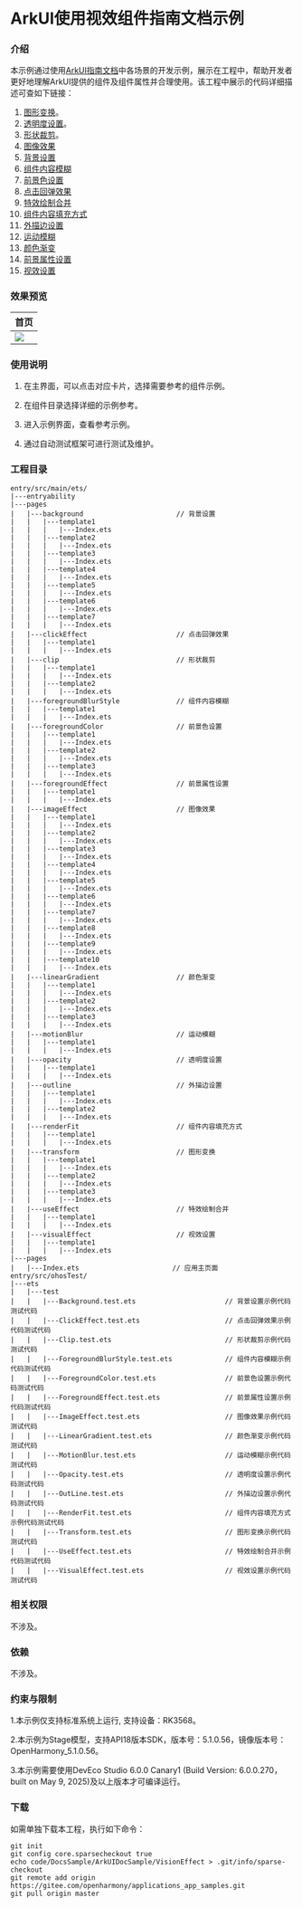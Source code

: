 # ArkUI使用视效组件指南文档示例

### 介绍

本示例通过使用[ArkUI指南文档](https://gitee.com/openharmony/docs/tree/master/zh-cn/application-dev/ui)中各场景的开发示例，展示在工程中，帮助开发者更好地理解ArkUI提供的组件及组件属性并合理使用。该工程中展示的代码详细描述可查如下链接：

1. [图形变换](https://gitee.com/openharmony/docs/blob/master/zh-cn/application-dev/reference/apis-arkui/arkui-ts/ts-universal-attributes-transformation.md)。
2. [透明度设置](https://gitee.com/openharmony/docs/blob/master/zh-cn/application-dev/reference/apis-arkui/arkui-ts/ts-universal-attributes-opacity.md)。
3. [形状裁剪](https://gitee.com/openharmony/docs/blob/master/zh-cn/application-dev/reference/apis-arkui/arkui-ts/ts-universal-attributes-sharp-clipping.md)。
4. [图像效果](https://gitee.com/openharmony/docs/blob/master/zh-cn/application-dev/reference/apis-arkui/arkui-ts/ts-universal-attributes-image-effect.md)
5. [背景设置](https://gitee.com/openharmony/docs/blob/master/zh-cn/application-dev/reference/apis-arkui/arkui-ts/ts-universal-attributes-background.md)
6. [组件内容模糊](https://gitee.com/openharmony/docs/blob/master/zh-cn/application-dev/reference/apis-arkui/arkui-ts/ts-universal-attributes-foreground-blur-style.md)
7. [前景色设置](https://gitee.com/openharmony/docs/blob/master/zh-cn/application-dev/reference/apis-arkui/arkui-ts/ts-universal-attributes-foreground-color.md)
8. [点击回弹效果](https://gitee.com/openharmony/docs/blob/master/zh-cn/application-dev/reference/apis-arkui/arkui-ts/ts-universal-attributes-click-effect.md)
9. [特效绘制合并](https://gitee.com/openharmony/docs/blob/master/zh-cn/application-dev/reference/apis-arkui/arkui-ts/ts-universal-attributes-use-effect.md)
10. [组件内容填充方式](https://gitee.com/openharmony/docs/blob/master/zh-cn/application-dev/reference/apis-arkui/arkui-ts/ts-universal-attributes-renderfit.md)
11. [外描边设置](https://gitee.com/openharmony/docs/blob/master/zh-cn/application-dev/reference/apis-arkui/arkui-ts/ts-universal-attributes-outline.md)
12. [运动模糊](https://gitee.com/openharmony/docs/blob/master/zh-cn/application-dev/reference/apis-arkui/arkui-ts/ts-universal-attributes-motionBlur.md)
13. [颜色渐变](https://gitee.com/openharmony/docs/blob/master/zh-cn/application-dev/reference/apis-arkui/arkui-ts/ts-universal-attributes-gradient-color.md)
14. [前景属性设置](https://gitee.com/openharmony/docs/blob/master/zh-cn/application-dev/reference/apis-arkui/arkui-ts/ts-universal-attributes-foreground-effect.md)
15. [视效设置](https://gitee.com/openharmony/docs/blob/master/zh-cn/application-dev/reference/apis-arkui/arkui-ts/ts-universal-attributes-filter-effect.md)


### 效果预览

| 首页                                 |
|------------------------------------|
| ![](screenshots/device/image1.png) |

### 使用说明

1. 在主界面，可以点击对应卡片，选择需要参考的组件示例。

2. 在组件目录选择详细的示例参考。

3. 进入示例界面，查看参考示例。

4. 通过自动测试框架可进行测试及维护。

### 工程目录
```
entry/src/main/ets/
|---entryability
|---pages
|   |---background                       // 背景设置 
|   |   |---template1
|   |   |   |---Index.ets
|   |   |---template2
|   |   |   |---Index.ets
|   |   |---template3
|   |   |   |---Index.ets
|   |   |---template4
|   |   |   |---Index.ets
|   |   |---template5
|   |   |   |---Index.ets
|   |   |---template6
|   |   |   |---Index.ets
|   |   |---template7
|   |   |   |---Index.ets
|   |---clickEffect                      // 点击回弹效果
|   |   |---template1
|   |   |   |---Index.ets
|   |---clip                             // 形状裁剪
|   |   |---template1
|   |   |   |---Index.ets
|   |   |---template2
|   |   |   |---Index.ets
|   |---foregroundBlurStyle              // 组件内容模糊
|   |   |---template1
|   |   |   |---Index.ets
|   |---foregroundColor                  // 前景色设置
|   |   |---template1
|   |   |   |---Index.ets
|   |   |---template2
|   |   |   |---Index.ets
|   |   |---template3
|   |   |   |---Index.ets
|   |---foregroundEffect                 // 前景属性设置
|   |   |---template1
|   |   |   |---Index.ets   
|   |---imageEffect                      // 图像效果
|   |   |---template1
|   |   |   |---Index.ets     
|   |   |---template2
|   |   |   |---Index.ets    
|   |   |---template3
|   |   |   |---Index.ets    
|   |   |---template4
|   |   |   |---Index.ets    
|   |   |---template5
|   |   |   |---Index.ets    
|   |   |---template6
|   |   |   |---Index.ets    
|   |   |---template7
|   |   |   |---Index.ets    
|   |   |---template8
|   |   |   |---Index.ets    
|   |   |---template9
|   |   |   |---Index.ets    
|   |   |---template10
|   |   |   |---Index.ets       
|   |---linearGradient                   // 颜色渐变
|   |   |---template1
|   |   |   |---Index.ets          
|   |   |---template2
|   |   |   |---Index.ets     
|   |   |---template3
|   |   |   |---Index.ets        
|   |---motionBlur                       // 运动模糊
|   |   |---template1
|   |   |   |---Index.ets          
|   |---opacity                          // 透明度设置
|   |   |---template1
|   |   |   |---Index.ets           
|   |---outline                          // 外描边设置
|   |   |---template1
|   |   |   |---Index.ets       
|   |   |---template2
|   |   |   |---Index.ets       
|   |---renderFit                        // 组件内容填充方式
|   |   |---template1
|   |   |   |---Index.ets        
|   |---transform                        // 图形变换
|   |   |---template1
|   |   |   |---Index.ets       
|   |   |---template2
|   |   |   |---Index.ets       
|   |   |---template3
|   |   |   |---Index.ets       
|   |---useEffect                        // 特效绘制合并
|   |   |---template1
|   |   |   |---Index.ets      
|   |---visualEffect                     // 视效设置
|   |   |---template1
|   |   |   |---Index.ets      
|---pages
|   |---Index.ets                       // 应用主页面
entry/src/ohosTest/
|---ets
|   |---test
|   |   |---Background.test.ets                      // 背景设置示例代码测试代码
|   |   |---ClickEffect.test.ets                     // 点击回弹效果示例代码测试代码
|   |   |---Clip.test.ets                            // 形状裁剪示例代码测试代码
|   |   |---ForegroundBlurStyle.test.ets             // 组件内容模糊示例代码测试代码
|   |   |---ForegroundColor.test.ets                 // 前景色设置示例代码测试代码
|   |   |---ForegroundEffect.test.ets                // 前景属性设置示例代码测试代码
|   |   |---ImageEffect.test.ets                     // 图像效果示例代码测试代码
|   |   |---LinearGradient.test.ets                  // 颜色渐变示例代码测试代码
|   |   |---MotionBlur.test.ets                      // 运动模糊示例代码测试代码
|   |   |---Opacity.test.ets                         // 透明度设置示例代码测试代码
|   |   |---OutLine.test.ets                         // 外描边设置示例代码测试代码
|   |   |---RenderFit.test.ets                       // 组件内容填充方式示例代码测试代码
|   |   |---Transform.test.ets                       // 图形变换示例代码测试代码
|   |   |---UseEffect.test.ets                       // 特效绘制合并示例代码测试代码
|   |   |---VisualEffect.test.ets                    // 视效设置示例代码测试代码
```

### 相关权限

不涉及。

### 依赖

不涉及。

### 约束与限制

1.本示例仅支持标准系统上运行, 支持设备：RK3568。

2.本示例为Stage模型，支持API18版本SDK，版本号：5.1.0.56，镜像版本号：OpenHarmony_5.1.0.56。

3.本示例需要使用DevEco Studio 6.0.0 Canary1 (Build Version: 6.0.0.270， built on May 9, 2025)及以上版本才可编译运行。


### 下载

如需单独下载本工程，执行如下命令：

````
git init
git config core.sparsecheckout true
echo code/DocsSample/ArkUIDocSample/VisionEffect > .git/info/sparse-checkout
git remote add origin https://gitee.com/openharmony/applications_app_samples.git
git pull origin master
````